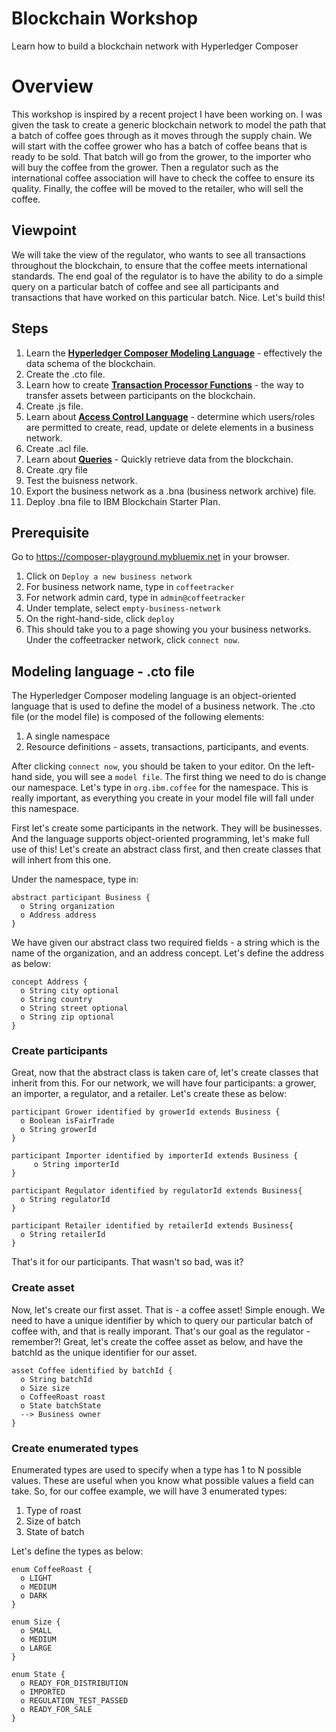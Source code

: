# Blockchain Workshop
Learn how to build a blockchain network with Hyperledger Composer

# Overview
This workshop is inspired by a recent project I have been working on. I was given the task to create a generic blockchain network to model the path that a batch of coffee goes through as it moves through the supply chain. We will start with the coffee grower who has a batch of coffee beans that is ready to be sold. That batch will go from the grower, to the importer who will buy the coffee from the grower. Then a regulator such as the international coffee association will have to check the coffee to ensure its quality. Finally, the coffee will be moved to the retailer, who will sell the coffee. 

## Viewpoint
We will take the view of the regulator, who wants to see all transactions throughout the blockchain, to ensure that the coffee meets international standards. The end goal of the regulator is to have the ability to do a simple query on a particular batch of coffee and see all participants and transactions that have worked on this particular batch. Nice. Let's build this!

## Steps
1. Learn the [**Hyperledger Composer Modeling Language**](https://hyperledger.github.io/composer/latest/reference/cto_language.html) - effectively the data schema of the blockchain. 
2. Create the .cto file.
3. Learn how to create [**Transaction Processor Functions**](https://hyperledger.github.io/composer/latest/reference/js_scripts) - the way to transfer assets between participants on the blockchain.
4. Create .js file.
5. Learn about [**Access Control Language**](https://hyperledger.github.io/composer/latest/reference/acl_language) -  determine which users/roles are permitted to create, read, update or delete elements in a business network.
5. Create .acl file.
6. Learn about [**Queries**](https://hyperledger.github.io/composer/latest/reference/query-language) -  Quickly retrieve data from the blockchain. 
7. Create .qry file
8. Test the buisness network.
9. Export the business network as a .bna (business network archive) file.
10. Deploy .bna file to IBM Blockchain Starter Plan.

## Prerequisite
Go to https://composer-playground.mybluemix.net in your browser. 
1. Click on `Deploy a new business network` 
2. For business network name, type in `coffeetracker`
3. For network admin card, type in `admin@coffeetracker`
4. Under template, select `empty-business-network`
5. On the right-hand-side, click `deploy`
6. This should take you to a page showing you your business networks. Under the coffeetracker network, click `connect now`.

## Modeling language - .cto file
The Hyperledger Composer modeling language is an object-oriented language that is used to define the model of a business network.  The .cto file (or the model file) is composed of the following elements:
1. A single namespace
2. Resource definitions - assets, transactions, participants, and events.

After clicking `connect now`, you should be taken to your editor. On the left-hand side, you will see a `model file`. The first thing we need to do is change our namespace. Let's type in `org.ibm.coffee` for the namespace. This is really important, as everything you create in your model file will fall under this namespace.

First let's create some participants in the network. They will be businesses. And the language supports object-oriented programming, let's make full use of this! Let's create an abstract class first, and then create classes that will inhert from this one.

Under the namespace, type in: 
```
abstract participant Business {
  o String organization
  o Address address
}
```
We have given our abstract class two required fields - a string which is the name of the organization, and an address concept. Let's define the address as below:

```
concept Address {
  o String city optional
  o String country
  o String street optional
  o String zip optional
}
```

### Create participants
Great, now that the abstract class is taken care of, let's create classes that inherit from this. For our network, we will have four participants: a grower, an importer, a regulator, and a retailer. Let's create these as below:

```
participant Grower identified by growerId extends Business {
  o Boolean isFairTrade
  o String growerId
}

participant Importer identified by importerId extends Business {
     o String importerId
}

participant Regulator identified by regulatorId extends Business{
  o String regulatorId
}

participant Retailer identified by retailerId extends Business{
  o String retailerId
}
```
That's it for our participants. That wasn't so bad, was it?

### Create asset

Now, let's create our first asset. That is - a coffee asset! Simple enough. We need to have a unique identifier by which to query our particular batch of coffee with, and that is really imporant. That's our goal as the regulator - remember?! Great, let's create the coffee asset as below, and have the batchId as the unique identifier for our asset.

```
asset Coffee identified by batchId {
  o String batchId
  o Size size
  o CoffeeRoast roast
  o State batchState
  --> Business owner
}
```

### Create enumerated types
Enumerated types are used to specify when a type has 1 to N possible values. These are useful when you know what possible values a field can take. So, for our coffee example, we will have 3 enumerated types:

1. Type of roast
2. Size of batch
3. State of batch 

Let's define the types as below:

```
enum CoffeeRoast {
  o LIGHT
  o MEDIUM
  o DARK
}

enum Size {
  o SMALL
  o MEDIUM
  o LARGE
}

enum State {
  o READY_FOR_DISTRIBUTION
  o IMPORTED
  o REGULATION_TEST_PASSED
  o READY_FOR_SALE
}
```





